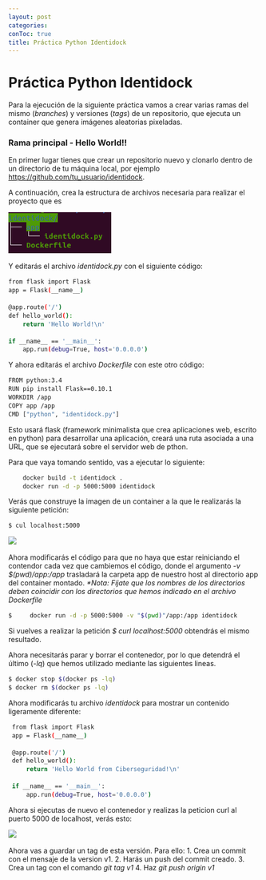 ```yaml
---
layout: post
categories: 
conToc: true
title: Práctica Python Identidock
---
```





# Práctica Python Identidock


Para la ejecución de la siguiente práctica vamos a crear varias ramas del mismo  (_branches_) y versiones (_tags_) de un repositorio, que ejecuta un container que genera imágenes aleatorias pixeladas.

###  Rama principal - Hello World!!


En primer lugar tienes que crear un repositorio nuevo y clonarlo dentro de un directorio de tu máquina local, por ejemplo https://github.com/tu_usuario/identidock.

A continuación, crea la estructura de archivos necesaria para realizar el proyecto que es

![tree_identidock.png](../assets/img/tree_identidock.png)

Y editarás el archivo _identidock.py_ con el siguiente código:

```bash
from flask import Flask
app = Flask(__name__)

@app.route('/')
def hello_world():
    return 'Hello World!\n'

if __name__ == '__main__':
    app.run(debug=True, host='0.0.0.0')

```

Y ahora editarás el archivo _Dockerfile_ con este otro código:
```bash
FROM python:3.4
RUN pip install Flask==0.10.1
WORKDIR /app
COPY app /app
CMD ["python", "identidock.py"]
```

Esto usará flask (framework minimalista que crea aplicaciones web, escrito en python) para desarrollar una aplicación, creará una ruta asociada a una URL, que se ejecutará sobre el servidor web de pthon.

Para que vaya tomando sentido, vas a ejecutar lo siguiente:

```bash
    docker build -t identidock .
    docker run -d -p 5000:5000 identidock
```

Verás que construye la imagen de un container a la que le realizarás la siguiente petición:

```bash
$ cul localhost:5000
```

![](https://github.com/savalls/savalls.github.io/blob/main/assets/img/curl_localhost_5k_01.png?raw=true)


Ahora modificarás el código para que no haya que estar reiniciando el contendor cada vez que cambiemos el código, donde el argumento _-v $(pwd)/app:/app_ trasladará la carpeta app de nuestro host al directorio app del container montado.
  _*Nota: Fíjate  que los nombres de los directorios deben coincidir con los directorios que  hemos indicado en el archivo Dockerfile_

```bash
$     docker run -d -p 5000:5000 -v "$(pwd)"/app:/app identidock
```    
     
Si vuelves a realizar la petición _$ curl localhost:5000_ obtendrás el mismo resultado.

Ahora necesitarás parar y borrar el contenedor, por lo que detendrá el último (_-lq_) que hemos utilizado mediante las siguientes lineas.

```bash
$ docker stop $(docker ps -lq)
$ docker rm $(docker ps -lq)
```


   Ahora modificarás tu archivo _identidock_ para mostrar un contenido ligeramente diferente:
   
   ```bash
    from flask import Flask
    app = Flask(__name__)
    
    @app.route('/')
    def hello_world():
        return 'Hello World from Ciberseguridad!\n'
    
    if __name__ == '__main__':
        app.run(debug=True, host='0.0.0.0')
```
   
   
 Ahora si ejecutas de nuevo el contenedor y realizas la peticion curl al puerto 5000 de localhost, verás esto:

![](https://github.com/savalls/savalls.github.io/blob/main/assets/img/curl_localhost_5k_02.png?raw=true)


Ahora vas a guardar un tag de esta versión.  Para ello:
    1. Crea un commit con el mensaje de la version v1.
    2. Harás un push del commit creado.
    3. Crea un tag con el comando _git tag v1_
    4. Haz _git push origin v1_


